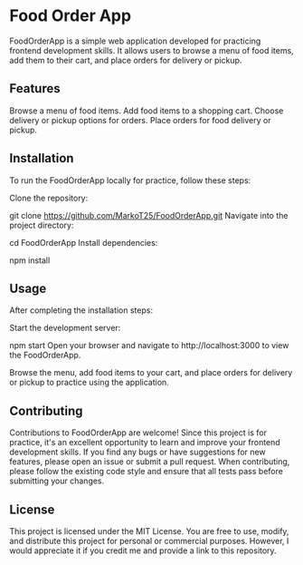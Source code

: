 
# Food Order App

FoodOrderApp is a simple web application developed for practicing frontend development skills. It allows users to browse a menu of food items, add them to their cart, and place orders for delivery or pickup.
## Features

Browse a menu of food items.
Add food items to a shopping cart.
Choose delivery or pickup options for orders.
Place orders for food delivery or pickup.
## Installation

To run the FoodOrderApp locally for practice, follow these steps:

Clone the repository:

git clone https://github.com/MarkoT25/FoodOrderApp.git
Navigate into the project directory:

cd FoodOrderApp
Install dependencies:

npm install
## Usage

After completing the installation steps:

Start the development server:

npm start
Open your browser and navigate to http://localhost:3000 to view the FoodOrderApp.

Browse the menu, add food items to your cart, and place orders for delivery or pickup to practice using the application.
## Contributing

Contributions to FoodOrderApp are welcome! Since this project is for practice, it's an excellent opportunity to learn and improve your frontend development skills. If you find any bugs or have suggestions for new features, please open an issue or submit a pull request. When contributing, please follow the existing code style and ensure that all tests pass before submitting your changes.
## License

This project is licensed under the MIT License. You are free to use, modify, and distribute this project for personal or commercial purposes. However, I would appreciate it if you credit me and provide a link to this repository.